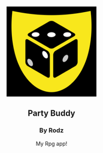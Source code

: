 <br />
<div align="center">
  <a href="https://github.com/othneildrew/Best-README-Template">
    <img src="dice-shield.svg" alt="Logo" width="240" height="240">
  </a>

  <h2 align="center">Party Buddy</h3>
  <h3 align="center">By Rodz</h3>

  <p align="center">
    My Rpg app!
    <br />
  </p>
</div>
